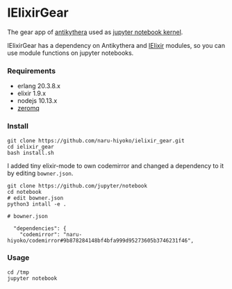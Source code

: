 # IElixirGear

The gear app of [antikythera](https://github.com/access-company/antikythera) used as [jupyter notebook kernel](https://github.com/jupyter/notebook).

IElixirGear has a dependency on Antikythera and [IElixir](https://github.com/pprzetacznik/IElixir) modules,
so you can use module functions on jupyter notebooks.

### Requirements

* erlang 20.3.8.x
* elixir 1.9.x
* nodejs 10.13.x
* [zeromq](https://github.com/pprzetacznik/IElixir#zeromq-header-files-missing)

### Install

```
git clone https://github.com/naru-hiyoko/ielixir_gear.git
cd ielixir_gear
bash install.sh
```

I added tiny elixir-mode to own codemirror and changed a dependency to it by editing `bowner.json`.

```
git clone https://github.com/jupyter/notebook
cd notebook
# edit bowner.json
python3 intall -e .
```

```
# bowner.json

  "dependencies": {
    "codemirror": "naru-hiyoko/codemirror#9b878284148bf4bfa999d95273605b3746231f46",

```

### Usage

```
cd /tmp
jupyter notebook
```






